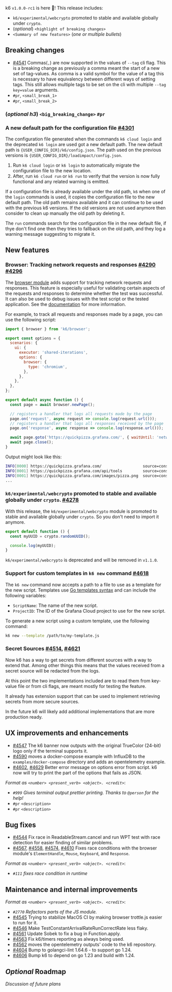 k6 `v1.0.0-rc1` is here 🎉! This release includes:

- `k6/experimental/webcrypto` promoted to stable and available globally under `crypto`.
- (_optional_) `<highlight of breaking changes>`
- `<Summary of new features>` (_one or multiple bullets_)


## Breaking changes

- [#4541](https://github.com/grafana/k6/pull/4541) Commas(`,`) are now supported in the values of `--tag` cli flag. This is a breaking change as previously a comma meant the start of a new set of tag-values. As comma is a valid symbol for the value of a tag this is necessary to have equivalency between different ways of setting tags. This still allows multiple tags to be set on the cli with multiple `--tag key=value` arguments.
- `#pr`, `<small_break_1>`
- `#pr`, `<small_break_2>`

### (_optional h3_) `<big_breaking_change>` `#pr`

### A new default path for the configuration file [#4301](https://github.com/grafana/k6/pull/4301)

The configuration file generated when the commands `k6 cloud login` and the deprecated `k6 login` are used got a new default path. The new default path is `{USER_CONFIG_DIR}/k6/config.json`.
The path used on the previous versions is `{USER_CONFIG_DIR}/loadimpact/config.json`.

1. Run `k6 cloud login` or `k6 login` to automatically migrate the configuration file to the new location.
2. After, run `k6 cloud run` or `k6 run` to verify that the version is now fully functional and any related warning is emitted.

If a configuration file is already available under the old path, `k6` when one of the `login` commands is used, it copies the configuration file to the new default path. The old path remains available and it can continue to be used with the previous k6 versions.
If the old versions are not used anymore then consider to clean up manually the old path by deleting it.

The `run` commands search for the configuration file in the new default file, if thye don't find one then they tries to fallback on the old path, and they log a warning message suggesting to migrate it.

## New features

### Browser: Tracking network requests and responses [#4290](https://github.com/grafana/k6/issues/4290) [#4296](https://github.com/grafana/k6/issues/4296)

The [browser module](https://grafana.com/docs/k6/latest/javascript-api/k6-browser/) adds support for tracking network requests and responses. This feature is especially useful for validating certain aspects of the requests and responses to determine whether the test was successful. It can also be used to debug issues with the test script or the tested application. See the [documentation](https://grafana.com/docs/k6/latest/javascript-api/k6-browser/page/on/) for more information.

For example, to track all requests and responses made by a page, you can use the following script:

```javascript
import { browser } from 'k6/browser';

export const options = {
  scenarios: {
    ui: {
      executor: 'shared-iterations',
      options: {
        browser: {
          type: 'chromium',
        },
      },
    },
  },
};

export default async function () {
  const page = await browser.newPage();

  // registers a handler that logs all requests made by the page
  page.on('request', async request => console.log(request.url()));
  // registers a handler that logs all responses received by the page
  page.on('response', async response => console.log(response.url()));

  await page.goto('https://quickpizza.grafana.com/', { waitUntil: 'networkidle' });
  await page.close();
}
```

Output might look like this:

```bash
INFO[0000] https://quickpizza.grafana.com/                  source=console
INFO[0001] https://quickpizza.grafana.com/api/tools         source=console
INFO[0001] https://quickpizza.grafana.com/images/pizza.png  source=console
...
```

### `k6/experimental/webcrypto` promoted to stable and available globally under `crypto`. [#4278](https://github.com/grafana/k6/pull/4278)

With this release, the `k6/experimental/webcrypto` module is promoted to stable and available globally under `crypto`. So you don't need to import it anymore.

```javascript
export default function () {
  const myUUID = crypto.randomUUID();

  console.log(myUUID);
}
```

`k6/experimental/webcrypto` is deprecated and will be removed in `v1.1.0`.

### Support for custom templates in `k6 new` command [#4618](https://github.com/grafana/k6/pull/4618)

The `k6 new` command now accepts a path to a file to use as a template for the new script. Templates use [Go templates syntax](https://pkg.go.dev/text/template#pkg-overview) and can include the following variables:

- `ScriptName`: The name of the new script.
- `ProjectID`: The ID of the Grafana Cloud project to use for the new script.

To generate a new script using a custom template, use the following command:

```sh
k6 new --template /path/to/my-template.js
```
### Secret Sources [#4514](https://github.com/grafana/k6/pull/4514), [#4621](https://github.com/grafana/k6/pull/4621)

Now k6 has a way to get secrets from different sources with a way to extend that. Among other things this means that the values received from a secret source will be redacted from the logs.

At this point the two implementations included are to read them from key-value file or from cli flags, are meant mostly for testing the feature.

It already has extension support that can be used to implement retrieving secrets from more secure sources.

In the future k6 will likely add additional implementations that are more production ready.

## UX improvements and enhancements

- [#4547](https://github.com/grafana/k6/pull/4547) The k6 banner now outputs with the original TrueColor (24-bit) logo only if the terminal supports it.
- [#4590](https://github.com/grafana/k6/pull/4590) moves a docker-compose example with InfluxDB to the `examples/docker-compose` directory and adds an opentelemetry example.
- [#4602](https://github.com/grafana/k6/pull/4602), [#4629](https://github.com/grafana/k6/pull/4629) Better error message on options error from script. k6 now will try to print the part of the options that fails as JSON.

_Format as `<number> <present_verb> <object>. <credit>`_:

- _`#999` Gives terminal output prettier printing. Thanks to `@person` for the help!_
- `#pr` `<description>`
- `#pr` `<description>`

## Bug fixes

- [#4544](https://github.com/grafana/k6/pull/4544) Fix race in ReadableStream.cancel and run WPT test with race detection for easier finding of similar problems.
- [#4567](https://github.com/grafana/k6/pull/4567), [#4558](https://github.com/grafana/k6/pull/4558), [#4574](https://github.com/grafana/k6/pull/4574), [#4610](https://github.com/grafana/k6/pull/4610) Fixes race conditions with the browser module's `ElementHandle`, `Mouse`, `Keyboard`, and `Response`.

_Format as `<number> <present_verb> <object>. <credit>`_:
- _`#111` fixes race condition in runtime_

## Maintenance and internal improvements

_Format as `<number> <present_verb> <object>. <credit>`_:
- _`#2770` Refactors parts of the JS module._
- [#4545](https://github.com/grafana/k6/pull/4545) Trying to stabilize MacOS CI by making browser trottle.js easier to run for it.
- [#4546](https://github.com/grafana/k6/pull/4546) Make TestConstantArrivalRateRunCorrectRate less flaky.
- [#4561](https://github.com/grafana/k6/pull/4561) Update Sobek to fix a bug in Function.apply.
- [#4563](https://github.com/grafana/k6/pull/4563) Fix k6/timers reporting as always being used.
- [#4562](https://github.com/grafana/k6/pull/4562) moves the opentelemetry outputs' code to the k6 repository.
- [#4604](https://github.com/grafana/k6/pull/4604) Bump to golangci-lint 1.64.6 - to support go 1.24.
- [#4606](https://github.com/grafana/k6/pull/4606) Bump k6 to depend on go 1.23 and build with 1.24.

## _Optional_ Roadmap

_Discussion of future plans_

